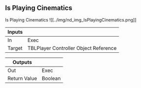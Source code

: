 ## Is Playing Cinematics
Is Playing Cinematics
![[../img/nd_img_IsPlayingCinematics.png]]

|Inputs||
|--|--|
| In | Exec |
| Target | TBLPlayer Controller Object Reference |

|Outputs||
|--|--|
| Out | Exec |
| Return Value | Boolean |

